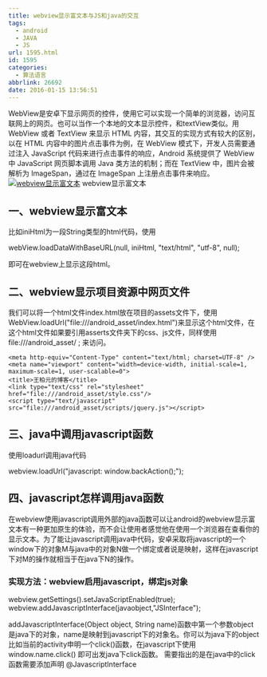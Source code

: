 ```yaml
---
title: webview显示富文本与JS和java的交互
tags:
  - android
  - JAVA
  - JS
url: 1595.html
id: 1595
categories:
  - 算法语言
abbrlink: 26692
date: 2016-01-15 13:56:51
---
```


WebView是安卓下显示网页的控件，使用它可以实现一个简单的浏览器，访问互联网上的网页。也可以当作一个本地的文本显示控件，和textView类似。用 WebView 或者 TextView 来显示 HTML 内容，其交互的实现方式有较大的区别，以在 HTML 内容中的图片点击事件为例，在 WebView 模式下，开发人员需要通过注入 JavaScript 代码来进行点击事件的响应，Android 系统提供了 WebView 中 JavaScript 网页脚本调用 Java 类方法的机制；而在 TextView 中，图片会被解析为 ImageSpan，通过在 ImageSpan 上注册点击事件来响应。 [![webview显示富文本](http://baiyuan.wang/wp-content/uploads/2016/01/baiyuan.wang_2016-01-15_13-54-57.jpg)](http://baiyuan.wang/wp-content/uploads/2016/01/baiyuan.wang_2016-01-15_13-54-57.jpg) webview显示富文本  

一、webview显示富文本
--------------

比如iniHtml为一段String类型的html代码，使用

webView.loadDataWithBaseURL(null, iniHtml, "text/html", "utf-8", null);

即可在webview上显示这段html。  

二、webview显示项目资源中网页文件
--------------------

我们可以将一个html文件index.html放在项目的assets文件下，使用WebView.loadUrl("file:///android_asset/index.html")来显示这个html文件，在这个html文件如果要引用asserts文件夹下的css、js文件，同样使用file:///android_asset/ ; 来访问。

	<meta http-equiv="Content-Type" content="text/html; charset=UTF-8" />
	<meta name="viewport" content="width=device-width, initial-scale=1, maximum-scale=1, user-scalable=0">
	<title>王柏元的博客</title>
	<link type="text/css" rel="stylesheet" href="file:///android_asset/style.css"/>
    <script type="text/javascript" src="file:///android_asset/scripts/jquery.js"></script>

三、java中调用javascript函数
---------------------

使用loadurl调用java代码

webview.loadUrl("javascript: window.backAction();");

四、javascript怎样调用java函数
----------------------

在webview使用javascript调用外部的java函数可以让android的webview显示富文本有一种更加原生的体验，而不会让使用者感觉他在使用一个浏览器在查看你的显示文本。为了能让javascript调用java中代码，安卓采取将javascript的一个window下的对象M与java中的对象N做一个绑定或者说是映射，这样在javascript下对M的操作就相当于在java下N的操作。

### 实现方法：webview启用javascript，绑定js对象

webview.getSettings().setJavaScriptEnabled(true);
webview.addJavascriptInterface(javaobject,"JSInterface");

addJavascriptInterface(Object object, String name)函数中第一个参数object是java下的对象，name是映射到javascript下的对象名。你可以为java下的object比如当前的activity申明一个click()函数，在javascript下使用window.name.click() 即可出发java下click函数。 需要指出的是在java中的click函数需要添加声明 @JavascriptInterface
